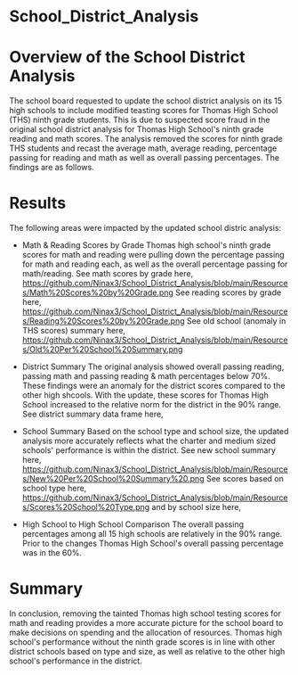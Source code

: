 # School_District_Analysis
# Overview of the School District Analysis

The school board requested to update the school district analysis on its 15 high schools to include modified teasting scores for Thomas High School (THS) ninth grade students. This is due to suspected score fraud in the original school district analysis for Thomas High School's ninth grade reading and math scores. The analysis removed the scores for ninth grade THS students and recast the average math, average reading, percentage passing for reading and math as well as overall passing percentages. The findings are as follows.

# Results

The following areas were impacted by the updated school distric analysis:
- Math & Reading Scores by Grade
Thomas high school's ninth grade scores for math and reading were pulling down the percentage passing for math and reading each, as well as the overall percentage passing for math/reading. 
See math scores by grade here, https://github.com/Ninax3/School_District_Analysis/blob/main/Resources/Math%20Scores%20by%20Grade.png
See reading scores by grade here, https://github.com/Ninax3/School_District_Analysis/blob/main/Resources/Reading%20Scores%20by%20Grade.png
See old school (anomaly in THS scores) summary here, https://github.com/Ninax3/School_District_Analysis/blob/main/Resources/Old%20Per%20School%20Summary.png 

- District Summary
The original analysis showed overall passing reading, passing math and passing reading & math percentages below 70%. These findings were an anomaly for the district scores compared to the other high shcools. With the update, these scores for Thomas High School increased to the relative norm for the district in the 90% range. See district summary data frame here, 

- School Summary
Based on the school type and school size, the updated analysis more accurately reflects what the charter and medium sized schools' performance is within the district. 
See new school summary here, https://github.com/Ninax3/School_District_Analysis/blob/main/Resources/New%20Per%20School%20Summary%20.png
See scores based on school type here, https://github.com/Ninax3/School_District_Analysis/blob/main/Resources/Scores%20School%20Type.png
and by school size here,  

- High School to High School Comparison
The overall passing percentages among all 15 high schools are relatively in the 90% range. Prior to the changes Thomas High School's overall passing percentage was in the 60%. 

# Summary

In conclusion, removing the tainted Thomas high school testing scores for math and reading provides a more accurate picture for the school board to make decisions on spending and the allocation of resources. Thomas high school's performance without the ninth grade scores is in line with other district schools based on type and size, as well as relative to the other high school's performance in the district. 

